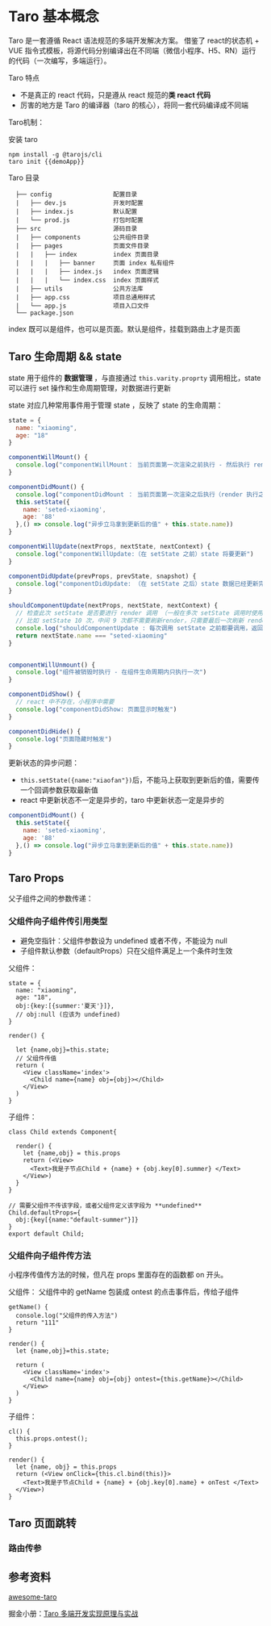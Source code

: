 # Taro 基本概念

Taro 是一套遵循 React 语法规范的多端开发解决方案。 借鉴了 react的状态机 + VUE 指令式模板，将源代码分别编译出在不同端（微信小程序、H5、RN）运行的代码（一次编写，多端运行）。  

Taro 特点
- 不是真正的 react 代码，只是遵从 react 规范的**类 react 代码**
- 厉害的地方是 Taro 的编译器（taro 的核心），将同一套代码编译成不同端

Taro机制：


安装 taro
```
npm install -g @tarojs/cli
taro init {{demoApp}}
```

Taro 目录
```
  ├── config                 配置目录
  |   ├── dev.js             开发时配置
  |   ├── index.js           默认配置
  |   └── prod.js            打包时配置
  ├── src                    源码目录
  |   ├── components         公共组件目录
  |   ├── pages              页面文件目录
  |   |   ├── index          index 页面目录
  |   |   |   ├── banner     页面 index 私有组件
  |   |   |   ├── index.js   index 页面逻辑
  |   |   |   └── index.css  index 页面样式
  |   ├── utils              公共方法库
  |   ├── app.css            项目总通用样式
  |   └── app.js             项目入口文件
  └── package.json

```

index 既可以是组件，也可以是页面。默认是组件，挂载到路由上才是页面

## Taro 生命周期 && state
state 用于组件的 **数据管理** ，与直接通过 `this.varity.proprty` 调用相比，state 可以进行 set 操作和生命周期管理，对数据进行更新  

state 对应几种常用事件用于管理 state ，反映了 state 的生命周期：  
```javascript
state = {
  name: "xiaoming",
  age: "18"
}

componentWillMount() {
  console.log("componentWillMount： 当前页面第一次渲染之前执行 - 然后执行 render - 在组件生命周期内只执行一次")
}

componentDidMount() {
  console.log("componentDidMount ： 当前页面第一次渲染之后执行（render 执行之后）- 在组件生命周期内只执行一次")
  this.setState({
    name: 'seted-xiaoming',
    age: '88'
  },() => console.log("异步立马拿到更新后的值" + this.state.name))
}

componentWillUpdate(nextProps, nextState, nextContext) {
  console.log("componentWillUpdate:（在 setState 之前）state 将要更新")
}

componentDidUpdate(prevProps, prevState, snapshot) {
  console.log("componentDidUpdate: （在 setState 之后）state 数据已经更新完毕")
}

shouldComponentUpdate(nextProps, nextState, nextContext) {
  // 检查此次 setState 是否要进行 render 调用 （一般在多次 setState 调用时使用）
  // 比如 setState 10 次，中间 9 次都不需要刷新render，只需要最后一次刷新 render(否则每次 setState 都刷新 render)，用来提高 render 的性能
  console.log("shouldComponentUpdate : 每次调用 setState 之前都要调用，返回 boolean,默认 false")
  return nextState.name === "seted-xiaoming"
}


componentWillUnmount() {
  console.log("组件被销毁时执行 - 在组件生命周期内只执行一次")
}

componentDidShow() {
  // react 中不存在，小程序中需要
  console.log("componentDidShow: 页面显示时触发")
}

componentDidHide() {
  console.log("页面隐藏时触发")
}
```

更新状态的异步问题：  
- `this.setState({name:"xiaofan"})`后，不能马上获取到更新后的值，需要传一个回调参数获取最新值
- react 中更新状态不一定是异步的，taro 中更新状态一定是异步的

```javascript
componentDidMount() {
  this.setState({
    name: 'seted-xiaoming',
    age: '88'
  },() => console.log("异步立马拿到更新后的值" + this.state.name))
}
```

## Taro Props
父子组件之间的参数传递：  

### 父组件向子组件传引用类型
- 避免空指针：父组件参数设为 undefined 或者不传，不能设为 null
- 子组件默认参数（defaultProps）只在父组件满足上一个条件时生效

父组件：  
```
state = {
  name: "xiaoming",
  age: "18",
  obj:{key:[{summer:'夏天'}]},
  // obj:null (应该为 undefined)
}

render() {

  let {name,obj}=this.state;
  // 父组件传值
  return (
    <View className='index'>
      <Child name={name} obj={obj}></Child>
    </View>
  )
}
```

子组件：
```
class Child extends Component{

  render() {
    let {name,obj} = this.props
    return (<View>
      <Text>我是子节点Child + {name} + {obj.key[0].summer} </Text>
    </View>)
  }
}

// 需要父组件不传该字段，或者父组件定义该字段为 **undefined**
Child.defaultProps={
  obj:{key[{name:"default-summer"}]}
}
export default Child;
```

### 父组件向子组件传方法
小程序传值传方法的时候，但凡在 props 里面存在的函数都 on 开头。  

父组件：
父组件中的 getName 包装成 ontest 的点击事件后，传给子组件
```
getName() {
  console.log("父组件的传入方法")
  return "111"
}

render() {
  let {name,obj}=this.state;

  return (
    <View className='index'>
      <Child name={name} obj={obj} ontest={this.getName}></Child>
    </View>
  )
}
```

子组件：  
```
cl() {
  this.props.ontest();
}

render() {
  let {name, obj} = this.props
  return (<View onClick={this.cl.bind(this)}>
    <Text>我是子节点Child + {name} + {obj.key[0].name} + onTest </Text>
  </View>)
}
```

## Taro 页面跳转


### 路由传参



## 参考资料
[awesome-taro](https://github.com/NervJS/awesome-taro)

掘金小册：[Taro 多端开发实现原理与实战](https://juejin.im/book/5b73a131f265da28065fb1cd?referrer=5ba228f16fb9a05d3251492d)
